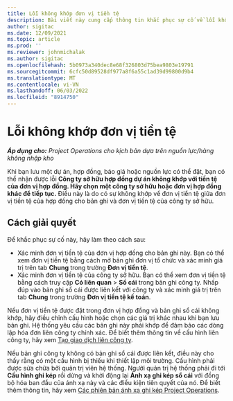```yaml
---
title: Lỗi không khớp đơn vị tiền tệ
description: Bài viết này cung cấp thông tin khắc phục sự cố về lỗi không khớp đơn vị tiền tệ xảy ra khi bạn lưu các loại bản ghi cụ thể.
author: sigitac
ms.date: 12/09/2021
ms.topic: article
ms.prod: ''
ms.reviewer: johnmichalak
ms.author: sigitac
ms.openlocfilehash: 5b0973a340dec8e68f326803d75bea9803e19791
ms.sourcegitcommit: 6cfc50d89528df977a8f6a55c1ad39d99800d9b4
ms.translationtype: MT
ms.contentlocale: vi-VN
ms.lasthandoff: 06/03/2022
ms.locfileid: "8914750"
---
```

# <a name="currency-mismatch-error"></a>Lỗi không khớp đơn vị tiền tệ 

_**Áp dụng cho:** Project Operations cho kịch bản dựa trên nguồn lực/hàng không nhập kho_

Khi bạn lưu một dự án, hợp đồng, báo giá hoặc nguồn lực có thể đặt, bạn có thể nhận được lỗi **Công ty sở hữu hợp đồng dự án không khớp với tiền tệ của đơn vị hợp đồng. Hãy chọn một công ty sở hữu hoặc đơn vị hợp đồng khác để tiếp tục.** Điều này là do có sự không khớp về đơn vị tiền tệ giữa đơn vị tiền tệ của hợp đồng cho bản ghi và đơn vị tiền tệ của công ty sở hữu.


## <a name="resolution"></a>Cách giải quyết

Để khắc phục sự cố này, hãy làm theo cách sau:
- Xác minh đơn vị tiền tệ của đơn vị hợp đồng cho bản ghi này. Bạn có thể xem đơn vị tiền tệ bằng cách mở bản ghi đơn vị tổ chức và xác minh giá trị trên tab **Chung** trong trường **Đơn vị tiền tệ**.
- Xác minh đơn vị tiền tệ của công ty sở hữu. Bạn có thể xem đơn vị tiền tệ bằng cách truy cập **Có liên quan** > **Sổ cái** trong bản ghi công ty. Nhấp đúp vào bản ghi sổ cái được liên kết với công ty và xác minh giá trị trên tab **Chung** trong trường **Đơn vị tiền tệ kế toán**.

Nếu đơn vị tiền tệ được đặt trong đơn vị hợp đồng và bản ghi sổ cái không khớp, hãy điều chỉnh cấu hình hoặc chọn các giá trị khác nhau khi bạn lưu bản ghi. Hệ thống yêu cầu các bản ghi này phải khớp để đảm bảo các dòng lập hóa đơn liên công ty chính xác. Để biết thêm thông tin về cấu hình liên công ty, hãy xem [Tạo giao dịch liên công ty](../../project-accounting/create-intercompany-transactions.md).

Nếu bản ghi công ty không có bản ghi sổ cái được liên kết, điều này cho thấy rằng có một cấu hình bị thiếu khi thiết lập môi trường. Cấu hình phải được sửa chữa bởi quản trị viên hệ thống. Người quản trị hệ thống phải đi tới **Cấu hình ghi kép** rồi dừng và khởi động lại **Ánh xạ ghi kép sổ cái** với đồng bộ hóa ban đầu của ánh xạ này và các điều kiện tiên quyết của nó. Để biết thêm thông tin, hãy xem [Các phiên bản ánh xạ ghi kép Project Operations](../../environment/resource-dual-write-maps.md).
